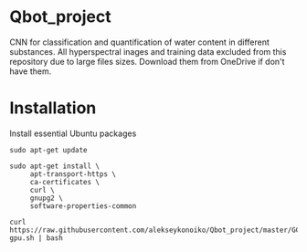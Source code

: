 # Qbot_project
CNN for classification and quantification of water content in different substances. 
All hyperspectral inages and training data excluded from this repository due to large files sizes. 
Download them from OneDrive if don't have them.

# Installation

Install essential Ubuntu packages
```
sudo apt-get update

sudo apt-get install \
     apt-transport-https \
     ca-certificates \
     curl \
     gnupg2 \
     software-properties-common
```
```
curl https://raw.githubusercontent.com/alekseykonoiko/Qbot_project/master/GCS/install-gpu.sh | bash
```
